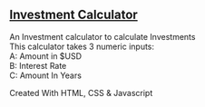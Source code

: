 ## [Investment Calculator](https://gkroon-web.github.io/Investment-Calculator/)  

An Investment calculator to calculate Investments  
This calculator takes 3 numeric inputs:  
A: Amount in $USD  
B: Interest Rate  
C: Amount In Years  

Created With HTML, CSS & Javascript
